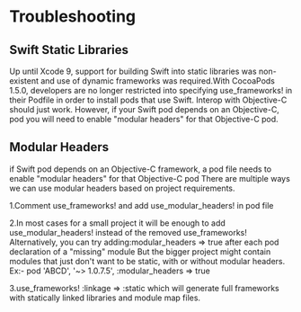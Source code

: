 
# Troubleshooting 

## Swift Static Libraries

Up until Xcode 9, support for building Swift into static libraries was non-existent and use of dynamic frameworks was required.With CocoaPods 1.5.0, developers are no longer restricted into specifying use_frameworks! in their Podfile in order to install pods that use Swift. Interop with Objective-C should just work. However, if your Swift pod depends on an Objective-C, pod you will need to enable "modular headers" for that Objective-C pod.

## Modular Headers

if Swift pod depends on an Objective-C framework, a pod file needs to enable "modular headers" for that Objective-C pod
There are multiple ways we can use modular headers based on project requirements.

1.Comment use_frameworks! and add use_modular_headers!  in pod file

2.In most cases for a small project it will be enough to add use_modular_headers! instead of the removed use_frameworks! Alternatively, you can try adding:modular_headers => true after each pod declaration of a "missing" module But the bigger project might contain modules that just don't want to be static, with or without modular headers.
Ex:- pod 'ABCD', '~> 1.0.7.5', :modular_headers => true

3.use_frameworks! :linkage => :static which will generate full frameworks with statically linked libraries and module map files.


